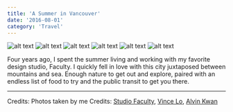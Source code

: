 ```yaml
---
title: 'A Summer in Vancouver'
date: '2016-08-01'
category: 'Travel'
---
```


![alt text](/images/notes/vancouver/street.JPG)
![alt text](/images/notes/vancouver/shop.JPG)
![alt text](/images/notes/vancouver/friend.JPG)
![alt text](/images/notes/vancouver/bridge.JPG)
![alt text](/images/notes/vancouver/boats.JPG)
![alt text](/images/notes/vancouver/trees.JPG)

Four years ago, I spent the summer living and working with my favorite design studio, Faculty. I quickly fell in love with this city juxtaposed between mountains and sea. Enough nature to get out and explore, paired with an endless list of food to try and the public transit to get you there.

---

Credits: Photos taken by me
Credits: [Studio Faculty](http://www.studiofaculty.com), [Vince Lo](http://www.vincelo.com), [Alvin Kwan](http://www.alvinkwan.com)
